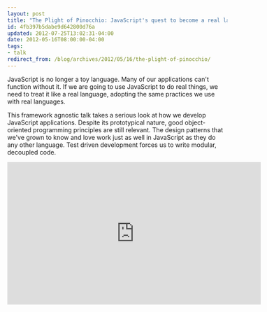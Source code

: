 ```yaml
---
layout: post
title: "The Plight of Pinocchio: JavaScript's quest to become a real language"
id: 4fb397b5dabe9d642800d76a
updated: 2012-07-25T13:02:31-04:00
date: 2012-05-16T08:00:00-04:00
tags:
- talk
redirect_from: /blog/archives/2012/05/16/the-plight-of-pinocchio/
---
```


JavaScript is no longer a toy language. Many of our applications can't function without it. If we are going to use JavaScript to do real things, we need to treat it like a real language, adopting the same practices we use with real languages.

This framework agnostic talk takes a serious look at how we develop JavaScript applications. Despite its prototypical nature, good object-oriented programming principles are still relevant. The design patterns that we've grown to know and love work just as well in JavaScript as they do any other language. Test driven development forces us to write modular, decoupled code.

<iframe src="http://player.vimeo.com/video/45709623" width="580" height="326" frameborder="0" webkitAllowFullScreen mozallowfullscreen allowFullScreen>
</iframe>
<script async class="speakerdeck-embed" data-id="4fa986b3a117fc00220012ed" data-ratio="1.3333333333333333" src="//speakerdeck.com/assets/embed.js">
</script>
